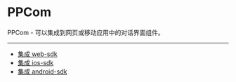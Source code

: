 # PPCom

PPCom - 可以集成到网页或移动应用中的对话界面组件。

------

* [集成 web-sdk](./web-sdk.md)
* [集成 ios-sdk](./ios-sdk.md)
* [集成 android-sdk](./android-sdk.md)

